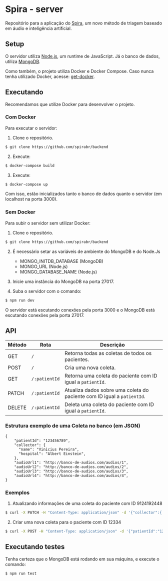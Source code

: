# Spira - server

Repositório para a aplicação do [Spira](https://spira.ime.usp.br/), um novo método de triagem baseado em áudio e inteligência artificial.

## Setup

O servidor utiliza [Node.js](https://nodejs.org/en/), um runtime de JavaScript. Já o banco de dados, utiliza [MongoDB](https://www.mongodb.com/what-is-mongodb).

Como também, o projeto utiliza Docker e Docker Compose. Caso nunca tenha utilizado Docker, acesse: [get-docker](https://docs.docker.com/get-docker/).

## Executando

Recomendamos que utilize Docker para desenvolver o projeto.

### Com Docker

Para executar o servidor:

1. Clone o repositório.

```sh
$ git clone https://github.com/spirabr/backend
```

2. Execute:

```sh
$ docker-compose build
```

3. Execute:

```sh
$ docker-compose up
```

Com isso, estão inicializados tanto o banco de dados quanto o servidor (em localhost na porta 3000).

### Sem Docker

Para subir o servidor sem utilizar Docker:

1. Clone o repositório.

```sh
$ git clone https://github.com/spirabr/backend
```

2. É necessário setar as variáveis de ambiente do MongoDB e do Node.Js

   - MONGO_INITDB_DATABASE (MongoDB)
   - MONGO_URL (Node.js)
   - MONGO_DATABASE_NAME (Node.js)

3. Inicie uma instância do MongoDB na porta 27017.

4. Suba o servidor com o comando:

```sh
$ npm run dev
```

O servidor está escutando conexões pela porta 3000 e o MongoDB está escutando conexões pela porta 27017.

## API

| Método | Rota          | Descrição                                                               |
| ------ | ------------- | ----------------------------------------------------------------------- |
| GET    | `/`           | Retorna todas as coletas de todos os pacientes.                         |
| POST   | `/`           | Cria uma nova coleta.                                                   |
| GET    | `/:patientId` | Retorna uma coleta do paciente com ID igual a `patientId`.              |
| PATCH  | `/:patientId` | Atualiza dados sobre uma coleta do paciente com ID igual a `patientId`. |
| DELETE | `/:patientId` | Deleta uma coleta do paciente com ID igual a `patientId`.               |

### Estrutura exemplo de uma Coleta no banco (em JSON)

```
{
    "patientId": "123456789",
    "collector": {
      "name": "Vinicius Pereira",
      "hospital": "Albert Einstein",
    },
    "audioUrl1": "http://banco-de-audios.com/audios/1",
    "audioUrl2": "http://banco-de-audios.com/audios/2",
    "audioUrl3": "http://banco-de-audios.com/audios/3",
    "audioUrl4": "http://banco-de-audios.com/audios/4",
}
```

### Exemplos

1. Atualizando informações de uma coleta do paciente com ID 9124192448

```sh
$ curl -X PATCH -H "Content-Type: application/json" -d '{"collector":{ "hospital":"Hospital das Clínicas"}}' http://localhost:3000/9124192448
```

2. Criar uma nova coleta para o paciente com ID 12334

```sh
$ curl -X POST -H "Content-Type: application/json" -d '{"patientId":"12334","collector":{"name":"SPIRA test","hospital":"Test"}}' http://localhost:3000/
```

## Executando testes

Tenha certeza que o MongoDB está rodando em sua máquina, e execute o comando:

```sh
$ npm run test
```
